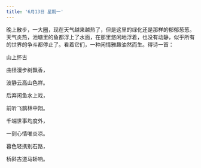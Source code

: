 ```yaml
---
title: '6月13日 星期一'
---
```


晚上散步，一大圈，现在天气越来越热了，但是这里的绿化还是那样的郁郁葱葱。天气炎热，池塘里的鱼都浮上了水面，在那里悠闲地浮着，也没有动静，似乎所有的世界的争斗都停止了。看着它们，一种闲情雅趣油然而生。得诗一首：

山上怀古

曲径漫步树飘香，

波静云高山色祥。

后弃闲鱼水上戏，

前听飞鹊林中翔。

千端世事均度外，

一刻心情唯炎凉。

暮色轻携别石路，

桥斜古道马轿响。

